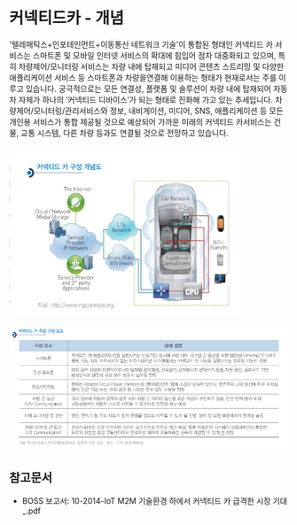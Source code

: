 # 커넥티드카 - 개념

'텔레매틱스+인포테인먼트+이동통신 네트워크 기술'이 통합된 형태인 커넥티드 카 서비스는 스마트폰 및 모바일 인터넷
서비스의 확대에 힘입어 점차 대중화되고 있으며, 특히 차량제어/모니터링 서비스는 차량 내에 탑재되고 미디어 콘텐츠
스트리밍 및 다양한 애플리케이션 서비스 등 스마트폰과 차량을연결해 이용하는 형태가 현재로서는 주를 이루고 있습니다. 궁극적으로는 모든 연결성, 플랫폼 및 솔루션이 차량 내에 탑재되어 자동차 자체가 하나의 ‘커넥티드 디바이스’가 되는 형태로 진화해 가고 있는 추세입니다. 차량제어/모니터링/관리서비스와 정보, 내비게이션, 미디어, SNS, 애플리케이션 등 모든 개인용 서비스가 통합 제공될 것으로 예상되어 가까운 미래의 커넥티드 카서비스는 건물, 교통 시스템, 다른 차량 등과도 연결될 것으로 전망하고 있습니다.


![커넥티드카구성개념도](./images/커넥티드카_Q1_1_1.PNG)


![커넥티드카구성개념도](./images/커넥티드카_Q1_1_1_.PNG)

## 참고문서
- BOSS 보고서: 10-2014-IoT M2M 기술환경 하에서 커넥티드 카 급격한 시장 기대_.pdf
